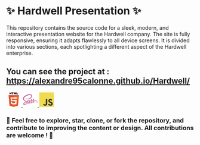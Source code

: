 # ✨ Hardwell Presentation ✨

This repository contains the source code for a sleek, modern, and interactive presentation website for the Hardwell company. The site is fully responsive, ensuring it adapts flawlessly to all device screens. It is divided into various sections, each spotlighting a different aspect of the Hardwell enterprise. 

## You can see the project at : https://alexandre95calonne.github.io/Hardwell/

<p align="left"> <a href="https://www.w3.org/html/" target="_blank" rel="noreferrer"> <img src="https://raw.githubusercontent.com/devicons/devicon/master/icons/html5/html5-original-wordmark.svg" alt="html5" width="40" height="40"/> </a> <a href="https://sass-lang.com" target="_blank" rel="noreferrer"> <img src="https://raw.githubusercontent.com/devicons/devicon/master/icons/sass/sass-original.svg" alt="sass" width="40" height="40"/> </a> <a href="https://developer.mozilla.org/en-US/docs/Web/JavaScript" target="_blank" rel="noreferrer"> <img src="https://raw.githubusercontent.com/devicons/devicon/master/icons/javascript/javascript-original.svg" alt="javascript" width="40" height="40"/> </a> </p>

### 🚀 Feel free to explore, star, clone, or fork the repository, and contribute to improving the content or design. All contributions are welcome ! 🚀
